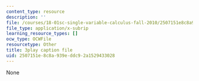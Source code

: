 ```yaml
---
content_type: resource
description: ''
file: /courses/18-01sc-single-variable-calculus-fall-2010/2507151e8c8a939eddc92a1529433028_4sTKcvYMNxk.srt
file_type: application/x-subrip
learning_resource_types: []
ocw_type: OCWFile
resourcetype: Other
title: 3play caption file
uid: 2507151e-8c8a-939e-ddc9-2a1529433028
---
```

None

